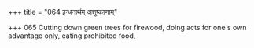 +++
title = "064 इन्धनार्थम् अशुष्काणाम्"

+++
065	Cutting down green trees for firewood, doing acts for one's own advantage only, eating prohibited food,